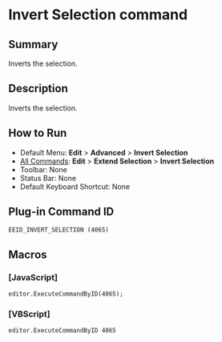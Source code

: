 # Invert Selection command

## Summary

Inverts the selection.

## Description

Inverts the selection.

## How to Run

- Default Menu: **Edit** \> **Advanced** \> **Invert Selection**
- [All Commands](../tools/all_commands): **Edit** \> **Extend Selection**
\> **Invert Selection**
- Toolbar: None
- Status Bar: None
- Default Keyboard Shortcut: None

## Plug-in Command ID

```
EEID_INVERT_SELECTION (4065)```

## Macros

### \[JavaScript\]

```
editor.ExecuteCommandByID(4065);
```

### \[VBScript\]

```
editor.ExecuteCommandByID 4065
```
